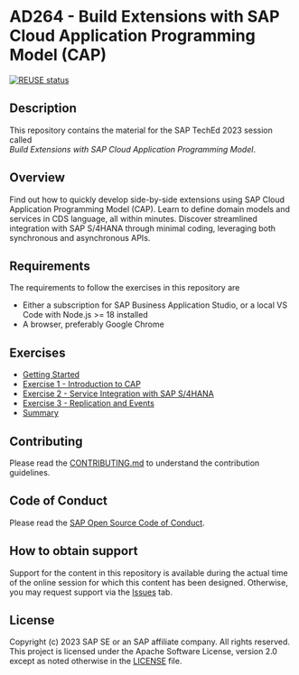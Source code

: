 # AD264 - Build Extensions with SAP Cloud Application Programming Model (CAP)

[![REUSE status](https://api.reuse.software/badge/github.com/SAP-samples/teched2023-AD264)](https://api.reuse.software/info/github.com/SAP-samples/teched2023-AD264)


## Description

This repository contains the material for the SAP TechEd 2023 session called<br>
_Build Extensions with SAP Cloud Application Programming Model_.

## Overview

Find out how to quickly develop side-by-side extensions using SAP Cloud Application Programming Model (CAP). Learn to define domain models and services in CDS language, all within minutes. Discover streamlined integration with SAP S/4HANA through minimal coding, leveraging both synchronous and asynchronous APIs.

## Requirements

The requirements to follow the exercises in this repository are

- Either a subscription for SAP Business Application Studio, or a local VS Code with Node.js >= 18 installed
- A browser, preferably Google Chrome


## Exercises

- [Getting Started](exercises/ex0/)
- [Exercise 1 - Introduction to CAP](exercises/ex1/)
- [Exercise 2 - Service Integration with SAP S/4HANA](exercises/ex2/)
- [Exercise 3 - Replication and Events](exercises/ex3/)
- [Summary](exercises/summary/)


## Contributing

Please read the [CONTRIBUTING.md](./CONTRIBUTING.md) to understand the contribution guidelines.

## Code of Conduct

Please read the [SAP Open Source Code of Conduct](https://github.com/SAP-samples/.github/blob/main/CODE_OF_CONDUCT.md).

## How to obtain support

Support for the content in this repository is available during the actual time of the online session for which this content has been designed. Otherwise, you may request support via the [Issues](../../issues) tab.

## License
Copyright (c) 2023 SAP SE or an SAP affiliate company. All rights reserved. This project is licensed under the Apache Software License, version 2.0 except as noted otherwise in the [LICENSE](LICENSES/Apache-2.0.txt) file.
